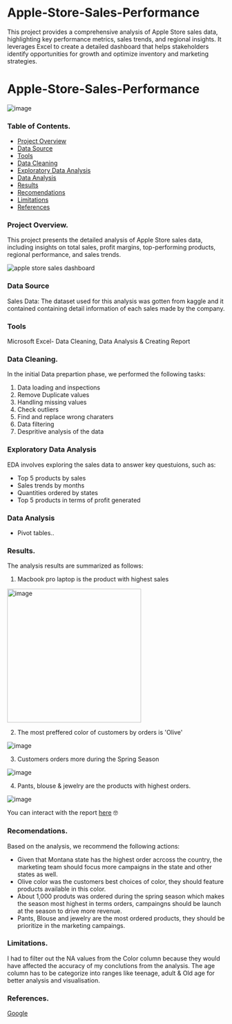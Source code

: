 # Apple-Store-Sales-Performance
This project provides a comprehensive analysis of Apple Store sales data, highlighting key performance metrics, sales trends, and regional insights. It leverages Excel to create a detailed dashboard that helps stakeholders identify opportunities for growth and optimize inventory and marketing strategies.

# Apple-Store-Sales-Performance

![image](https://github.com/user-attachments/assets/3c12fc4a-0e92-46ed-88fb-6b0e0381d53d)


### Table of Contents.

- [Project Overview](#project-overview)
- [Data Source](#data-source)
- [Tools](#tools)
- [Data Cleaning](#data-cleaning)
- [Exploratory Data Analysis](#exploratory-data-analysis)
- [Data Analysis](#data-analysis)
- [Results](#results)
- [Recomendations](#recomendations)
- [Limitations](#limitations)
- [References](#references)

### Project Overview.

This project presents the detailed analysis of Apple Store sales data, including insights on total sales, profit margins, top-performing products, regional performance, and sales trends.


![apple store sales dashboard](https://github.com/user-attachments/assets/0de70a27-9a28-4d53-b08d-ff37daa5ef39)


### Data Source

Sales Data: The dataset used for this analysis was gotten from kaggle and it contained containing detail information of each sales made by the company.

### Tools

Microsoft Excel- Data Cleaning, Data Analysis & Creating Report

### Data Cleaning.

In the initial Data prepartion phase, we performed the following tasks:

1. Data loading and inspections
2. Remove Duplicate values
3. Handling missing values
4. Check outliers
5. Find and replace wrong charaters
6. Data filtering
7. Despritive analysis of the data

### Exploratory Data Analysis

EDA involves exploring the sales data to answer key questuions, such as:

- Top 5 products by sales
- Sales trends by months
- Quantities ordered by states
- Top 5 products in terms of profit generated

### Data Analysis

- Pivot tables..

 ### Results.

 The analysis results are summarized as follows:
 1. Macbook pro laptop is the product with highest sales

 <img width="310" alt="image" src="https://github.com/user-attachments/assets/80ecf6e7-f61d-403b-9e72-d39bc93d4631">

 
 2. The most preffered color of customers by orders is 'Olive'

 ![image](https://github.com/kdm1411/Shopping-Sales-Analysis/assets/150349346/5f37a874-14ef-4d6c-a61b-34be934b0510)

 3. Customers orders more during the Spring Season

![image](https://github.com/kdm1411/Shopping-Sales-Analysis/assets/150349346/23e0fb93-9cf9-4283-a772-21013cfbf577)

 4. Pants, blouse & jewelry are the products with highest orders.

![image](https://github.com/kdm1411/Shopping-Sales-Analysis/assets/150349346/20990d12-3939-45d8-9059-648a5c01d9f4)

You can interact with the report [here](https://1drv.ms/x/s!AlXFKNb_xTUIjC7YEq8FHgd0EHtL?e=pCQ4go&nav=MTVfezhEOTZGOEI3LTAwRjctNDk4Mi1COEQwLTBFNEQxNDFENDVFRX0) 🤓


### Recomendations.

Based on the analysis, we recommend the following actions:

- Given that Montana state has the highest order acrcoss the country, the marketing team should focus more campaigns in the state and other states as well.
- Olive color was the customers best choices of color, they should feature products available in this color.
- About 1,000 produts was ordered during the spring season which makes the season most highest in terms orders, campaingns should be launch at the season to drive more revenue.
- Pants, Blouse and jewelry are the most ordered products, they should be prioritize in the marketing campaings.

### Limitations.

I had to filter out the NA values from the Color column because they would have affected the accuracy of my conclutions from the analysis. The age column has to be categorize into ranges like teenage, adult & Old age for better analysis and visualisation.

### References.

[Google](http://google.com)
